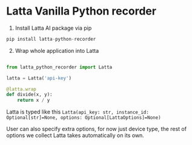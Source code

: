 # Latta Vanilla Python recorder


1. Install Latta AI package via pip

```py
pip install latta-python-recorder
```

2. Wrap whole application into Latta

```py

from latta_python_recorder import Latta

latta = Latta('api-key')

@latta.wrap
def divide(x, y):
    return x / y
```

Latta is typed like this `Latta(api_key: str, instance_id: Optional[str]=None, options: Optional[LattaOptions]=None)`

User can also specify extra options, for now just device type, the rest of options we collect Latta takes automatically on its own.